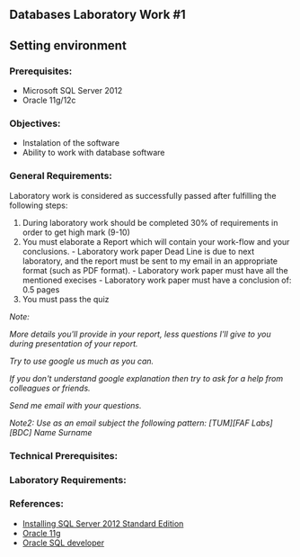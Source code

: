 ## Databases Laboratory Work #1 

## Setting environment

### Prerequisites:
  - Microsoft SQL Server 2012
  - Oracle 11g/12c

### Objectives:
  - Instalation of the software
  - Ability to work with database software

### General Requirements:
  Laboratory work is considered as successfully passed after fulfilling the following steps:

  1. During laboratory work should be completed 30% of requirements in order to get high mark (9-10)
  2. You must elaborate a Report which will contain your work-flow and your conclusions.
    - Laboratory work paper Dead Line is due to next laboratory, and the report must be sent to my email in an appropriate format (such as PDF format).
    - Laboratory work paper must have all the mentioned execises 
    - Laboratory work paper must have a conclusion of: 0.5 pages
  3. You must pass the quiz

  _Note:_

  _More details you'll provide in your report, less questions I'll give to you during presentation of your report._

  _Try to use google us much as you can._

  _If you don't understand google explanation then try to ask for a help from colleagues or friends._

  _Send me email with your questions._

  _Note2:_
  _Use as an email subject the following pattern: [TUM][FAF Labs][BDC] Name Surname_

### Technical Prerequisites:


### Laboratory Requirements:
 
### References:

  - [Installing SQL Server 2012 Standard Edition](http://www.exactsoftware.com/docs/DocView.aspx?DocumentID=%7B2e5c88a9-8611-4cb1-b229-92cac363e2fd%7D&NoHeader=1&NoSubject=1)
  - [Oracle 11g](https://docs.oracle.com/cd/E11882_01/server.112/e10897/install.htm#ADMQS002)
  - [Oracle SQL developer](http://www.oracle.com/technetwork/developer-tools/sql-developer/downloads/index.html)



